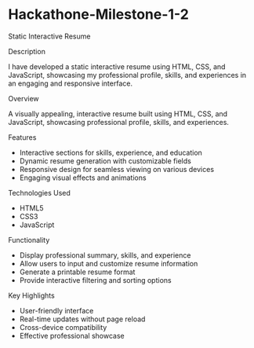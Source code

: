 # Hackathone-Milestone-1-2
Static Interactive Resume

Description

I have developed a static interactive resume using HTML, CSS, and JavaScript, showcasing my professional profile, skills, and experiences in an engaging and responsive interface.

Overview

A visually appealing, interactive resume built using HTML, CSS, and JavaScript, showcasing professional profile, skills, and experiences.

Features

- Interactive sections for skills, experience, and education
- Dynamic resume generation with customizable fields
- Responsive design for seamless viewing on various devices
- Engaging visual effects and animations

Technologies Used

- HTML5
- CSS3
- JavaScript

Functionality

- Display professional summary, skills, and experience
- Allow users to input and customize resume information
- Generate a printable resume format
- Provide interactive filtering and sorting options

Key Highlights

- User-friendly interface
- Real-time updates without page reload
- Cross-device compatibility
- Effective professional showcase

